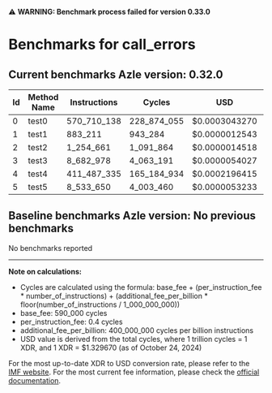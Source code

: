 ⚠️ **WARNING: Benchmark process failed for version 0.33.0**

# Benchmarks for call_errors

## Current benchmarks Azle version: 0.32.0

| Id  | Method Name | Instructions | Cycles      | USD           | USD/Million Calls |
| --- | ----------- | ------------ | ----------- | ------------- | ----------------- |
| 0   | test0       | 570_710_138  | 228_874_055 | $0.0003043270 | $304.32           |
| 1   | test1       | 883_211      | 943_284     | $0.0000012543 | $1.25             |
| 2   | test2       | 1_254_661    | 1_091_864   | $0.0000014518 | $1.45             |
| 3   | test3       | 8_682_978    | 4_063_191   | $0.0000054027 | $5.40             |
| 4   | test4       | 411_487_335  | 165_184_934 | $0.0002196415 | $219.64           |
| 5   | test5       | 8_533_650    | 4_003_460   | $0.0000053233 | $5.32             |

## Baseline benchmarks Azle version: No previous benchmarks

No benchmarks reported

---

**Note on calculations:**

- Cycles are calculated using the formula: base_fee + (per_instruction_fee \* number_of_instructions) + (additional_fee_per_billion \* floor(number_of_instructions / 1_000_000_000))
- base_fee: 590_000 cycles
- per_instruction_fee: 0.4 cycles
- additional_fee_per_billion: 400_000_000 cycles per billion instructions
- USD value is derived from the total cycles, where 1 trillion cycles = 1 XDR, and 1 XDR = $1.329670 (as of October 24, 2024)

For the most up-to-date XDR to USD conversion rate, please refer to the [IMF website](https://www.imf.org/external/np/fin/data/rms_sdrv.aspx).
For the most current fee information, please check the [official documentation](https://internetcomputer.org/docs/current/developer-docs/gas-cost#execution).
